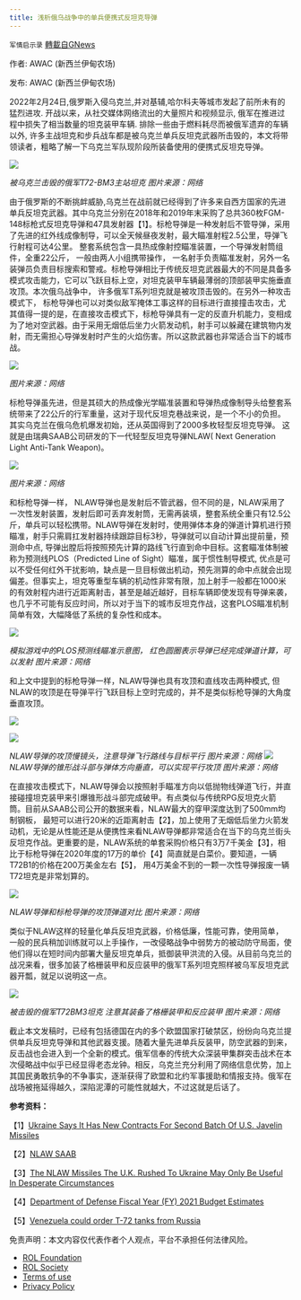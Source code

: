 ```yaml
---
title: 浅析俄乌战争中的单兵便携式反坦克导弹
---
```

`军情启示录` [轉載自GNews](https://gnews.org/zh-hans/2085336/)

作者: AWAC (新西兰伊甸农场)

发布: AWAC (新西兰伊甸农场)

2022年2月24日,俄罗斯入侵乌克兰,并对基辅,哈尔科夫等城市发起了前所未有的猛烈进攻. 开战以来，从社交媒体网络流出的大量照片和视频显示, 俄军在推进过程中损失了相当数量的坦克装甲车辆. 排除一些由于燃料耗尽而被俄军遗弃的车辆以外, 许多主战坦克和步兵战车都是被乌克兰单兵反坦克武器所击毁的，本文将带领读者，粗略了解一下乌克兰军队现阶段所装备使用的便携式反坦克导弹。

![](https://assets.gnews.org/wp-content/uploads/2022/03/1.png)

*被乌克兰击毁的俄军T72-BM3主站坦克*
*图片来源：网络*

由于俄罗斯的不断挑衅威胁,乌克兰在战前就已经得到了许多来自西方国家的先进单兵反坦克武器。其中乌克兰分别在2018年和2019年末采购了总共360枚FGM-148标枪式反坦克导弹和47具发射器【1】。标枪导弹是一种发射后不管导弹，采用了先进的红外线成像制导，可以全天候昼夜发射，最大瞄准射程2.5公里，导弹飞行射程可达4公里。 整套系统包含一具热成像射控瞄准装置，一个导弹发射筒组件，全重22公斤， 一般由两人小组携带操作， 一名射手负责瞄准发射，另外一名装弹员负责目标搜索和警戒。标枪导弹相比于传统反坦克武器最大的不同是具备多模式攻击能力，它可以飞跃目标上空，对坦克装甲车辆最薄弱的顶部装甲实施垂直攻顶。本次俄乌战争中， 许多俄军T系列坦克就是被攻顶击毁的。在另外一种攻击模式下， 标枪导弹也可以对类似敌军掩体工事这样的目标进行直接撞击攻击，尤其值得一提的是，在直接攻击模式下，标枪导弹具有一定的反直升机能力，变相成为了地对空武器。由于采用无烟低后坐力火箭发动机，射手可以躲藏在建筑物内发射，而无需担心导弹发射时产生的火焰伤害。所以这款武器也非常适合当下的城市战。

![](https://assets.gnews.org/wp-content/uploads/2022/03/8.png)

*图片来源：网络*

标枪导弹虽先进，但是其硕大的热成像光学瞄准装置和导弹热成像制导头给整套系统带来了22公斤的行军重量，这对于现代反坦克巷战来说，是一个不小的负担。其实乌克兰在俄乌危机爆发初始，还从英国得到了2000多枚轻型反坦克导弹。 这就是由瑞典SAAB公司研发的下一代轻型反坦克导弹NLAW( Next Generation Light Anti-Tank Weapon)。

![](https://assets.gnews.org/wp-content/uploads/2022/03/2.png)

*图片来源：网络*

和标枪导弹一样， NLAW导弹也是发射后不管武器，但不同的是，NLAW采用了一次性发射装置，发射后即可丢弃发射筒，无需再装填，整套系统全重只有12.5公斤，单兵可以轻松携带。NLAW导弹在发射时，使用弹体本身的弹道计算机进行预瞄准，射手只需肩扛发射器持续跟踪目标3秒，导弹就可以自动计算出提前量，预测命中点, 导弹出膛后将按照预先计算的路线飞行直到命中目标。这套瞄准体制被称为预测线PLOS（Predicted Line of Sight）瞄准，属于惯性制导模式, 优点是可以不受任何红外干扰影响，缺点是一旦目标做出机动，预先测算的命中点就会出现偏差。但事实上，坦克等重型车辆的机动性非常有限，加上射手一般都在1000米的有效射程内进行近距离射击，甚至是越近越好，目标车辆即使发现有导弹来袭，也几乎不可能有反应时间，所以对于当下的城市反坦克作战，这套PLOS瞄准机制简单有效，大幅降低了系统的复杂性和成本。

![](https://assets.gnews.org/wp-content/uploads/2022/03/3-1.png)

*模拟游戏中的PLOS预测线瞄准示意图，*
*红色圆圈表示导弹已经完成弹道计算，可以发射*
*图片来源：网络*

和上文中提到的标枪导弹一样，NLAW导弹也具有攻顶和直线攻击两种模式, 但NLAW的攻顶是在导弹平行飞跃目标上空时完成的，并不是类似标枪导弹的大角度垂直攻顶。

![](https://assets.gnews.org/wp-content/uploads/2022/03/4.png)

![](https://assets.gnews.org/wp-content/uploads/2022/03/5.png)

*NLAW导弹的攻顶慢镜头，注意导弹飞行路线与目标平行*
*图片来源：网络*
![](https://assets.gnews.org/wp-content/uploads/2022/03/6.png)
*NLAW导弹的锥形战斗部与弹体方向垂直，可以实现平行攻顶*
*图片来源：网络*

在直接攻击模式下，NLAW导弹会以按照射手瞄准方向以低抛物线弹道飞行，并直接碰撞坦克装甲来引爆锥形战斗部完成破甲。有点类似与传统RPG反坦克火箭筒。目前从SAAB公司公开的数据来看，NLAW最大的穿甲深度达到了500mm均制钢板， 最短可以进行20米的近距离射击【2】，加上使用了无烟低后坐力火箭发动机，无论是从性能还是从便携性来看NLAW导弹都非常适合在当下的乌克兰街头反坦克作战。更重要的是，NLAW系统的单套采购价格只有3万7千美金【3】，相比于标枪导弹在2020年度的17万的单价【4】简直就是白菜价。要知道，一辆T72B1的价格在200万美金左右【5】， 用4万美金不到的一颗一次性导弹报废一辆T72坦克是非常划算的。

![](https://assets.gnews.org/wp-content/uploads/2022/03/7.png)

*NLAW导弹和标枪导弹的攻顶弹道对比*
*图片来源：网络*

类似于NLAW这样的轻量化单兵反坦克武器，价格低廉，性能可靠，使用简单， 一般的民兵稍加训练就可以上手操作，一改侵略战争中弱势方的被动防守局面，使他们得以在短时间内部署大量反坦克单兵，抵御装甲洪流的入侵。从目前乌克兰的战况来看，很多加装了格栅装甲和反应装甲的俄军T系列坦克照样被乌军反坦克武器开瓢，就足以说明这一点。

![](https://assets.gnews.org/wp-content/uploads/2022/03/7.jpg)

*被击毁的俄军T72BM3坦克*
*注意其装备了格栅装甲和反应装甲*
*图片来源：网络*

截止本文发稿时，已经有包括德国在内的多个欧盟国家打破禁区，纷纷向乌克兰提供单兵反坦克导弹和其他武器支援。随着大量先进单兵反装甲，防空武器的到来，反击战也会进入到一个全新的模式。俄军信奉的传统大众深装甲集群突击战术在本次侵略战中似乎已经显得老态龙钟。相反，乌克兰充分利用了网络信息优势，加上其国民勇敢抗争的不争事实，逐渐获得了欧盟和北约军事援助和情报支持。俄军在战场被拖延得越久，深陷泥潭的可能性就越大，不过这就是后话了。

**参考资料：**

【1】[Ukraine Says It Has New Contracts For Second Batch Of U.S. Javelin Missiles](https://www.rferl.org/a/ukraine-says-it-has-new-contracts-for-second-batch-of-us-javelin-missiles/30347324.html)

【2】[NLAW SAAB](https://d.docs.live.net/6e44750994c92f67/Fuck%20the%20CCP/Miltary/从毒刺对母鹿开始/【1】%09https:/www.saab.com/products/nlaw)

【3】[The NLAW Missiles The U.K. Rushed To Ukraine May Only Be Useful In Desperate Circumstances](https://d.docs.live.net/6e44750994c92f67/Fuck%20the%20CCP/Miltary/从毒刺对母鹿开始/【1】%09https:/www.forbes.com/sites/sebastienroblin/2022/01/25/the-uk-airmailed-2000-nlaw-missiles-to-ukraine-are-they-useful/?sh=4cdc8934170b)

【4】[Department of Defense Fiscal Year (FY) 2021 Budget Estimates](https://d.docs.live.net/6e44750994c92f67/Fuck%20the%20CCP/Miltary/从毒刺对母鹿开始/【1】%09https:/www.asafm.army.mil/Portals/72/Documents/BudgetMaterial/2021/Base%20Budget/Procurement/MSLS_FY_2021_PB_Missile_Procurement_Army.pdf)

【5】[Venezuela could order T-72 tanks from Russia](https://sputniknews.com/20090806/155743859.html)



 

免责声明：本文内容仅代表作者个人观点，平台不承担任何法律风险。

- [ROL Foundation](https://rolfoundation.org/)
- [ROL Society](https://rolsociety.org/)
- [Terms of use](https://gnews.org/terms-of-use-3/)
- [Privacy Policy](https://gnews.org/privacy-policy/)
